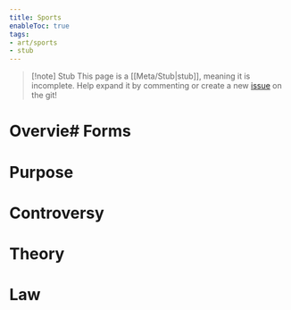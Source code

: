 ```yaml
---
title: Sports
enableToc: true
tags:
- art/sports
- stub
---
```


> [!note] Stub
> This page is a [[Meta/Stub|stub]], meaning it is incomplete. Help expand it by commenting or create a new [issue](https://github.com/RagtimeGal/quartz--encyclopedia-mysenvaria/issues/new/choose) on the git!



# Overvie[](Meta/Stubs.md)# Forms

# Purpose

# Controversy

# Theory

# Law
